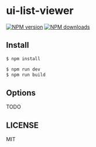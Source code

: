 # ui-list-viewer

[![NPM version](https://img.shields.io/npm/v/ui-list-viewer.svg?style=flat)](https://npmjs.org/package/ui-list-viewer)
[![NPM downloads](http://img.shields.io/npm/dm/ui-list-viewer.svg?style=flat)](https://npmjs.org/package/ui-list-viewer)

## Install

```bash
$ npm install
```

```bash
$ npm run dev
$ npm run build
```

## Options

TODO

## LICENSE

MIT
